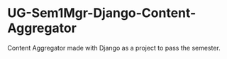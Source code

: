 # UG-Sem1Mgr-Django-Content-Aggregator

Content Aggregator made with Django as a project to pass the semester.
